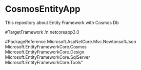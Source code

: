 # CosmosEntityApp
  This repository about Entity Framework with Cosmos Db 

#TargetFramework /n
  netcoreapp3.0

#PackageReference
  Microsoft.AspNetCore.Mvc.NewtonsoftJson
  Microsoft.EntityFrameworkCore.Cosmos
  Microsoft.EntityFrameworkCore.Design
  Microsoft.EntityFrameworkCore.SqlServer
  Microsoft.EntityFrameworkCore.Tools"
